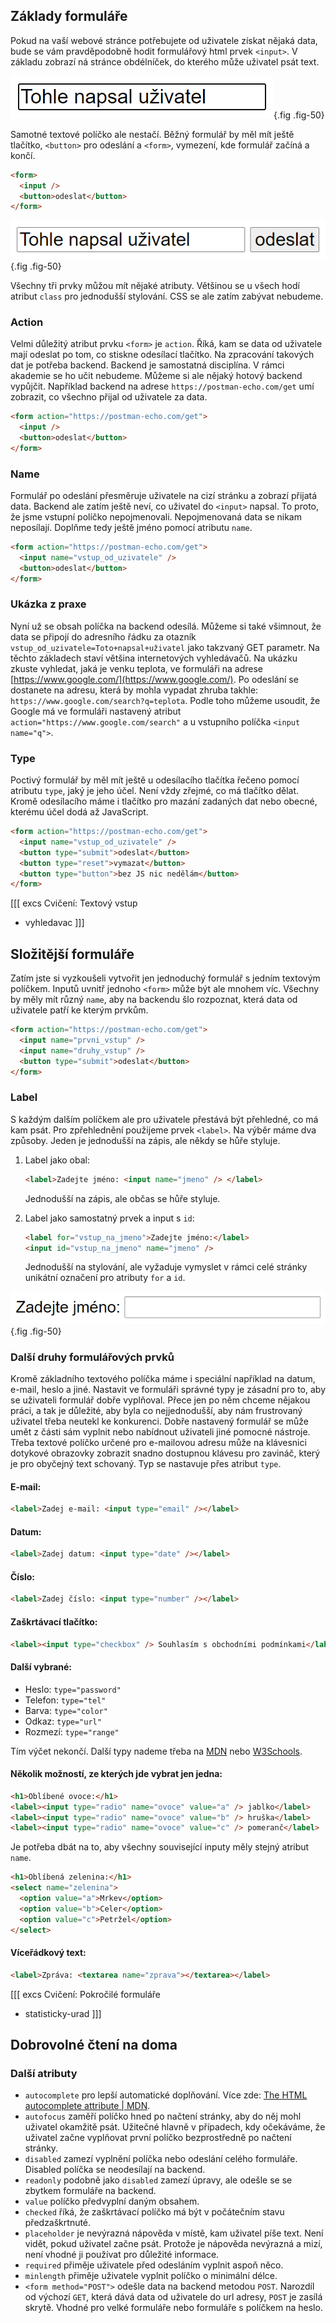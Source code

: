 ## Základy formuláře

Pokud na vaší webové stránce potřebujete od uživatele získat nějaká data, bude se vám pravděpodobně hodit formulářový html prvek `<input>`. V základu zobrazí ná stránce obdélníček, do kterého může uživatel psát text.

![input](assets/input.gif){.fig .fig-50}

Samotné textové políčko ale nestačí. Běžný formulář by měl mít ještě tlačítko, `<button>` pro odeslání a `<form>`, vymezení, kde formulář začíná a končí.

```html
<form>
  <input />
  <button>odeslat</button>
</form>
```

![základní formulář](assets/zakladni-formular.png){.fig .fig-50}

Všechny tři prvky můžou mít nějaké atributy. Většinou se u všech hodí atribut `class` pro jednodušší stylování. CSS se ale zatím zabývat nebudeme.

### Action

Velmi důležitý atribut prvku `<form>` je `action`. Říká, kam se data od uživatele mají odeslat po tom, co stiskne odesílací tlačítko. Na zpracování takových dat je potřeba backend. Backend je samostatná disciplína. V rámci akademie se ho učit nebudeme. Můžeme si ale nějaký hotový backend vypůjčit. Například backend na adrese `https://postman-echo.com/get` umí zobrazit, co všechno přijal od uživatele za data.

```html
<form action="https://postman-echo.com/get">
  <input />
  <button>odeslat</button>
</form>
```

### Name

Formulář po odeslání přesměruje uživatele na cizí stránku a zobrazí přijatá data. Backend ale zatím ještě neví, co uživatel do `<input>` napsal. To proto, že jsme vstupní políčko nepojmenovali. Nepojmenovaná data se nikam neposílají. Doplňme tedy ještě jméno pomocí atributu `name`.

```html
<form action="https://postman-echo.com/get">
  <input name="vstup_od_uzivatele" />
  <button>odeslat</button>
</form>
```

### Ukázka z praxe

Nyní už se obsah políčka na backend odesílá. Můžeme si také všimnout, že data se připojí do adresního řádku za otazník `vstup_od_uzivatele=Toto+napsal+uživatel` jako takzvaný GET parametr. Na těchto základech staví většina internetových vyhledávačů. Na ukázku zkuste vyhledat, jaká je venku teplota, ve formuláři na adrese [https://www.google.com/](https://www.google.com/). Po odeslání se dostanete na adresu, která by mohla vypadat zhruba takhle: `https://www.google.com/search?q=teplota`. Podle toho můžeme usoudit, že Google má ve formuláři nastavený atribut `action="https://www.google.com/search"` a u vstupního políčka `<input name="q">`.

### Type

Poctivý formulář by měl mít ještě u odesílacího tlačítka řečeno pomocí atributu `type`, jaký je jeho účel. Není vždy zřejmé, co má tlačítko dělat. Kromě odesílacího máme i tlačítko pro mazání zadaných dat nebo obecné, kterému účel dodá až JavaScript.

```html
<form action="https://postman-echo.com/get">
  <input name="vstup_od_uzivatele" />
  <button type="submit">odeslat</button>
  <button type="reset">vymazat</button>
  <button type="button">bez JS nic nedělám</button>
</form>
```

[[[ excs Cvičení: Textový vstup
- vyhledavac
]]]

## Složitější formuláře

Zatím jste si vyzkoušeli vytvořit jen jednoduchý formulář s jedním textovým políčkem. Inputů uvnitř jednoho `<form>` může být ale mnohem víc. Všechny by měly mít různý `name`, aby na backendu šlo rozpoznat, která data od uživatele patří ke kterým prvkům.

```html
<form action="https://postman-echo.com/get">
  <input name="prvni_vstup" />
  <input name="druhy_vstup" />
  <button type="submit">odeslat</button>
</form>
```

### Label

S každým dalším políčkem ale pro uživatele přestává být přehledné, co má kam psát. Pro zpřehlednění použijeme prvek `<label>`. Na výběr máme dva způsoby. Jeden je jednodušší na zápis, ale někdy se hůře styluje.

1. Label jako obal:

   ```html
   <label>Zadejte jméno: <input name="jmeno" /> </label>
   ```

   Jednodušší na zápis, ale občas se hůře styluje.

1. Label jako samostatný prvek a input s `id`:

   ```html
   <label for="vstup_na_jmeno">Zadejte jméno:</label>
   <input id="vstup_na_jmeno" name="jmeno" />
   ```

   Jednodušší na stylování, ale vyžaduje vymyslet v rámci celé stránky unikátní označení pro atributy `for` a `id`.

![label](assets/label.png){.fig .fig-50}

### Další druhy formulářových prvků

Kromě základního textového políčka máme i speciální například na datum, e-mail, heslo a jiné. Nastavit ve formuláři správné typy je zásadní pro to, aby se uživateli formulář dobře vyplňoval. Přece jen po něm chceme nějakou práci, a tak je důležité, aby byla co nejjednodušší, aby nám frustrovaný uživatel třeba neutekl ke konkurenci. Dobře nastavený formulář se může umět z části sám vyplnit nebo nabídnout uživateli jiné pomocné nástroje. Třeba textové políčko určené pro e-mailovou adresu může na klávesnici dotykové obrazovky zobrazit snadno dostupnou klávesu pro zavináč, který je pro obyčejný text schovaný. Typ se nastavuje přes atribut `type`.

#### E-mail:

```html
<label>Zadej e-mail: <input type="email" /></label>
```

#### Datum:

```html
<label>Zadej datum: <input type="date" /></label>
```

#### Číslo:

```html
<label>Zadej číslo: <input type="number" /></label>
```

#### Zaškrtávací tlačítko:

```html
<label><input type="checkbox" /> Souhlasím s obchodními podmínkami</label>
```

#### Další vybrané:

- Heslo: `type="password"`
- Telefon: `type="tel"`
- Barva: `type="color"`
- Odkaz: `type="url"`
- Rozmezí: `type="range"`

Tím výčet nekončí. Další typy nademe třeba na [MDN](https://developer.mozilla.org/en-US/docs/Web/HTML/Element/input#input_types) nebo [W3Schools](https://www.w3schools.com/html/html_form_input_types.asp).

#### Několik možností, ze kterých jde vybrat jen jedna:

```html
<h1>Oblíbené ovoce:</h1>
<label><input type="radio" name="ovoce" value="a" /> jablko</label>
<label><input type="radio" name="ovoce" value="b" /> hruška</label>
<label><input type="radio" name="ovoce" value="c" /> pomeranč</label>
```

Je potřeba dbát na to, aby všechny související inputy měly stejný atribut `name`.

```html
<h1>Oblíbená zelenina:</h1>
<select name="zelenina">
  <option value="a">Mrkev</option>
  <option value="b">Celer</option>
  <option value="c">Petržel</option>
</select>
```

#### Víceřádkový text:

```html
<label>Zpráva: <textarea name="zprava"></textarea></label>
```

[[[ excs Cvičení: Pokročilé formuláře
- statisticky-urad
]]]

## Dobrovolné čtení na doma

### Další atributy

- `autocomplete` pro lepší automatické doplňování. Více zde: [The HTML autocomplete attribute | MDN](https://developer.mozilla.org/en-US/docs/Web/HTML/Attributes/autocomplete).
- `autofocus` zaměří políčko hned po načtení stránky, aby do něj mohl uživatel okamžitě psát. Užitečné hlavně v případech, kdy očekáváme, že uživatel začne vyplňovat první políčko bezprostředně po načtení stránky.
- `disabled` zamezí vyplnění políčka nebo odeslání celého formuláře. Disabled políčka se neodesílají na backend.
- `readonly` podobně jako `disabled` zamezí úpravy, ale odešle se se zbytkem formuláře na backend.
- `value` políčko předvyplní daným obsahem.
- `checked` říká, že zaškrtávací políčko má být v počátečním stavu předzaškrtnuté.
- `placeholder` je nevýrazná nápověda v místě, kam uživatel píše text. Není vidět, pokud uživatel začne psát. Protože je nápověda nevýrazná a mizí, není vhodné ji používat pro důležité informace.
- `required` přiměje uživatele před odesláním vyplnit aspoň něco.
- `minlength` přiměje uživatele vyplnit políčko o minimální délce.
- `<form method="POST">` odešle data na backend metodou `POST`. Narozdíl od výchozí `GET`, která dává data od uživatele do url adresy, `POST` je zasílá skrytě. Vhodné pro velké formuláře nebo formuláře s políčkem na heslo.
